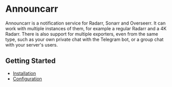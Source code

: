 # Announcarr

Announcarr is a notification service for Radarr, Sonarr and Overseerr.
It can work with multiple instances of them, for example a regular Radarr and a 4K Radarr.
There is also support for multiple exporters, even from the same type, such as your own private chat with the Telegram bot, or a group chat with your server's users.

## Getting Started
- [Installation](https://github.com/yuval-ziv/Announcarr/wiki/Installation)
- [Configuration](https://github.com/yuval-ziv/Announcarr/wiki/Configuration)
